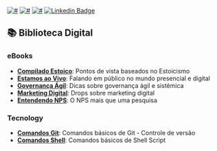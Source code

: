 [![#](https://img.shields.io/badge/licence-CC--BY--4.0-blue.svg?style=flat-square)](#) [![#](https://img.shields.io/badge/file_types-pdf/md/sh-red.svg?style=flat-square)](#) [![#](https://img.shields.io/badge/study-free-yellow.svg?style=flat-square)](#) [![Linkedin Badge](https://img.shields.io/badge/-Sergio%20Caliani-forestgreen?style=flat-square&logo=Linkedin&logoColor=white&link=https://www.linkedin.com/in/sergiohcaliani/)](https://www.linkedin.com/in/sergiohcaliani/) 

## 📚 Biblioteca Digital

### eBooks

- **[Compilado Estoico](eBook%20-%20ESTAMOS%20AO%20VIVO.pdf)**: Pontos de vista baseados no Estoicismo
- **[Estamos ao Vivo](eBook%20-%20ESTAMOS%20AO%20VIVO.pdf)**: Falando em público no mundo presencial e digital
- **[Governança Ágil](eBook%20-%20GOVERNANC%CC%A7A%20A%CC%81GIL.pdf)**: Dicas sobre governança ágil e sistêmica
- **[Marketing Digital](eBook%20-%20MKT%20DIGITAL%20CONCEITOS.pdf)**: Drops sobre marketing digital
- **[Entendendo NPS](eBook%20-%20ENTENDENDO%20NPS.pdf)**: O NPS mais que uma pesquisa

### Tecnology

- **[Comandos Git](https://gist.github.com/shcaliani/d87f8017f1d9631bd88970ba4d4d5c26)**: Comandos básicos de Git - Controle de versão
- **[Comandos Shell](https://gist.github.com/shcaliani/9bbe2b118c785a72030b3b3a30f341dd)**: Comandos básicos de Shell Script
